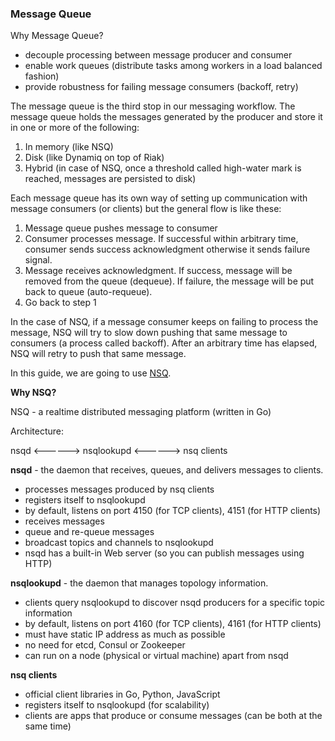 ### Message Queue

Why Message Queue?

- decouple processing between message producer and consumer
- enable work queues (distribute tasks among workers in a load balanced fashion)
- provide robustness for failing message consumers (backoff, retry)

The message queue is the third stop in our messaging workflow. The message queue holds the messages generated by the producer and store it in one or more of the following:

1. In memory (like NSQ)
2. Disk (like Dynamiq on top of Riak)
3. Hybrid (in case of NSQ, once a threshold called high-water mark is reached, messages are persisted to disk)

Each message queue has its own way of setting up communication with message consumers (or clients) but the general flow is like these:

1. Message queue pushes message to consumer
2. Consumer processes message. If successful within arbitrary time, consumer sends success acknowledgment otherwise it sends failure signal.
3. Message receives acknowledgment. If success, message will be removed from the queue (dequeue). If failure, the message will be put
back to queue (auto-requeue).
4. Go back to step 1

In the case of NSQ, if a message consumer keeps on failing to process the message, NSQ will try to slow down pushing that same message to
consumers (a process called backoff). After an arbitrary time has elapsed, NSQ will retry to push that same message.

In this guide, we are going to use [NSQ](http://nsq.io).

**Why NSQ?**

NSQ - a realtime distributed messaging platform (written in Go)

Architecture:

nsqd <------> nsqlookupd <------> nsq clients

**nsqd** - the daemon that receives, queues, and delivers messages to clients.

- processes messages produced by nsq clients
- registers itself to nsqlookupd
- by default, listens on port 4150 (for TCP clients), 4151 (for HTTP clients)
- receives messages
- queue and re-queue messages
- broadcast topics and channels to nsqlookupd
- nsqd has a built-in Web server (so you can publish messages using HTTP)

**nsqlookupd** - the daemon that manages topology information.

- clients query nsqlookupd to discover nsqd producers for a specific topic information
- by default, listens on port 4160 (for TCP clients), 4161 (for HTTP clients)
- must have static IP address as much as possible
- no need for etcd, Consul or Zookeeper
- can run on a node (physical or virtual machine) apart from nsqd

**nsq clients**

- official client libraries in Go, Python, JavaScript
- registers itself to nsqlookupd (for scalability)
- clients are apps that produce or consume messages (can be both at the same time)
